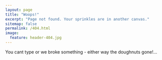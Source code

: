 ```yaml
---
layout: page
title: "Woops!"
excerpt: "Page not found. Your sprinkles are in another canvas."
sitemap: false
permalink: /404.html
image:
  feature: header-404.jpg
---
```


You cant type or we broke something - either way the doughnuts gone!...

<script type="text/javascript">
  var GOOG_FIXURL_LANG = 'en';
  var GOOG_FIXURL_SITE = '{{ site.url }}'
</script>
<script type="text/javascript"
  src="//linkhelp.clients.google.com/tbproxy/lh/wm/fixurl.js">
</script>
